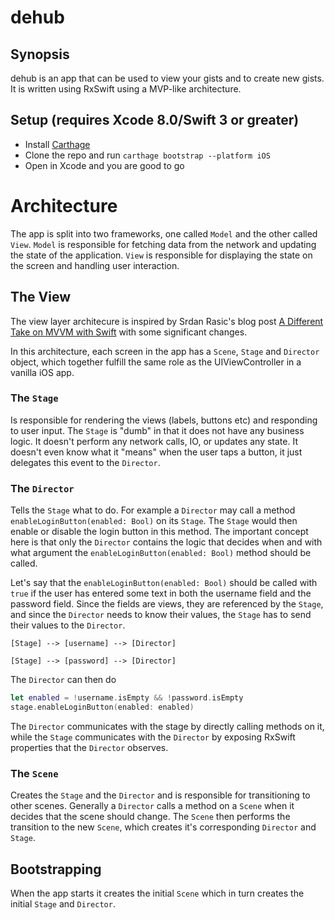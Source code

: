 # dehub

## Synopsis

dehub is an app that can be used to view your gists and to create new gists.
It is written using RxSwift using a MVP-like architecture.

## Setup (requires Xcode 8.0/Swift 3 or greater)

* Install [Carthage](https://github.com/Carthage/Carthage)
* Clone the repo and run ```carthage bootstrap --platform iOS```
* Open in Xcode and you are good to go

# Architecture

The app is split into two frameworks, one called ```Model``` and the other called ```View```.
```Model``` is responsible for fetching data from the network and updating the state of the application.
```View``` is responsible for displaying the state on the screen and handling user interaction.

## The View

The view layer architecure is inspired by Srdan Rasic's blog post 
[A Different Take on MVVM with Swift](http://rasic.info/a-different-take-on-mvvm-with-swift/) with some significant changes.

In this architecture, each screen in the app has a ```Scene```, ```Stage``` and ```Director``` object,
which together fulfill the same role as the UIViewController in a vanilla iOS app.

### The ```Stage```

Is responsible for rendering the views (labels, buttons etc) and responding to user input.
The ```Stage``` is "dumb" in that it does not have any business logic.
It doesn't perform any network calls, IO, or updates any state.
It doesn't even know what it "means" when the user taps a button, it just delegates this event to the ```Director```.

### The ```Director```

Tells the ```Stage``` what to do. For example a ```Director``` may call a method ```enableLoginButton(enabled: Bool)``` on its ```Stage```. The ```Stage``` would then enable or disable the login button in this method. The important concept here is that only the ```Director``` contains the logic that decides when and with what argument the ```enableLoginButton(enabled: Bool)``` method should be called.

Let's say that the ```enableLoginButton(enabled: Bool)``` should be called with ```true``` if the user has entered some text in both the username field and the password field. Since the fields are views, they are referenced by the ```Stage```, and since the ```Director``` needs to know their values, the ```Stage``` has to send their values to the ```Director```.

```[Stage] --> [username] --> [Director]```

```[Stage] --> [password] --> [Director]```

The ```Director``` can then do
```swift
let enabled = !username.isEmpty && !password.isEmpty
stage.enableLoginButton(enabled: enabled)
```

The ```Director``` communicates with the stage by directly calling methods on it, while the ```Stage``` communicates with the ```Director``` by exposing RxSwift properties that the ```Director``` observes.

### The ```Scene```

Creates the ```Stage``` and the ```Director``` and is responsible for transitioning to other scenes. Generally a ```Director``` calls a method on a ```Scene``` when it decides that the scene should change. The ```Scene``` then performs the transition to the new ```Scene```, which creates it's corresponding ```Director``` and ```Stage```.

## Bootstrapping

When the app starts it creates the initial ```Scene``` which in turn creates the initial ```Stage``` and ```Director```.

